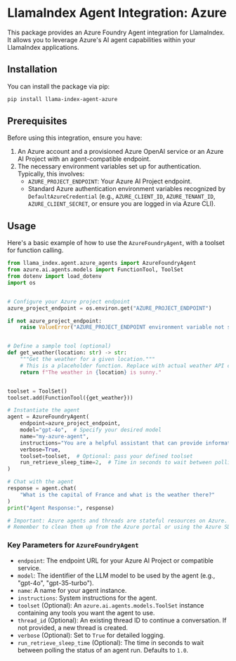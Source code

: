 # LlamaIndex Agent Integration: Azure

This package provides an Azure Foundry Agent integration for LlamaIndex. It allows you to leverage Azure's AI agent capabilities within your LlamaIndex applications.

## Installation

You can install the package via pip:

```bash
pip install llama-index-agent-azure
```

## Prerequisites

Before using this integration, ensure you have:

1.  An Azure account and a provisioned Azure OpenAI service or an Azure AI Project with an agent-compatible endpoint.
2.  The necessary environment variables set up for authentication. Typically, this involves:
    - `AZURE_PROJECT_ENDPOINT`: Your Azure AI Project endpoint.
    - Standard Azure authentication environment variables recognized by `DefaultAzureCredential` (e.g., `AZURE_CLIENT_ID`, `AZURE_TENANT_ID`, `AZURE_CLIENT_SECRET`, or ensure you are logged in via Azure CLI).

## Usage

Here's a basic example of how to use the `AzureFoundryAgent`, with a toolset for function calling.

```python
from llama_index.agent.azure_agents import AzureFoundryAgent
from azure.ai.agents.models import FunctionTool, ToolSet
from dotenv import load_dotenv
import os


# Configure your Azure project endpoint
azure_project_endpoint = os.environ.get("AZURE_PROJECT_ENDPOINT")

if not azure_project_endpoint:
    raise ValueError("AZURE_PROJECT_ENDPOINT environment variable not set.")


# Define a sample tool (optional)
def get_weather(location: str) -> str:
    """Get the weather for a given location."""
    # This is a placeholder function. Replace with actual weather API call.
    return f"The weather in {location} is sunny."


toolset = ToolSet()
toolset.add(FunctionTool({get_weather}))

# Instantiate the agent
agent = AzureFoundryAgent(
    endpoint=azure_project_endpoint,
    model="gpt-4o",  # Specify your desired model
    name="my-azure-agent",
    instructions="You are a helpful assistant that can provide information and use tools.",
    verbose=True,
    toolset=toolset,  # Optional: pass your defined toolset
    run_retrieve_sleep_time=2,  # Time in seconds to wait between polling run status
)

# Chat with the agent
response = agent.chat(
    "What is the capital of France and what is the weather there?"
)
print("Agent Response:", response)

# Important: Azure agents and threads are stateful resources on Azure.
# Remember to clean them up from the Azure portal or using the Azure SDK
```

### Key Parameters for `AzureFoundryAgent`

- `endpoint`: The endpoint URL for your Azure AI Project or compatible service.
- `model`: The identifier of the LLM model to be used by the agent (e.g., "gpt-4o", "gpt-35-turbo").
- `name`: A name for your agent instance.
- `instructions`: System instructions for the agent.
- `toolset` (Optional): An `azure.ai.agents.models.ToolSet` instance containing any tools you want the agent to use.
- `thread_id` (Optional): An existing thread ID to continue a conversation. If not provided, a new thread is created.
- `verbose` (Optional): Set to `True` for detailed logging.
- `run_retrieve_sleep_time` (Optional): The time in seconds to wait between polling the status of an agent run. Defaults to `1.0`.
